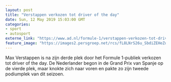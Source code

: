 ```yaml
---
layout: post
title: "Verstappen verkozen tot driver of the day"
date: Sun, 12 May 2019 15:03:00 GMT
categories: 
- sport 
- autosport 
externe_link: "https://www.ad.nl/formule-1/verstappen-verkozen-tot-driver-of-the-day~af244e00/"
feature_image: "https://images2.persgroep.net/rcs/fL8LNrS26u_SbdiZEHeZuyDS2Oo/diocontent/147988071/_fitwidth/400/?appId=21791a8992982cd8da851550a453bd7f&quality=0.7"
---
```


Max Verstappen is na zijn derde plek door het Formule 1-publiek verkozen tot driver of the day. De Nederlander begon in de Grand Prix van Spanje op de vierde plek, maar knokte zich naar voren en pakte zo zijn tweede podiumplek van dit seizoen.
